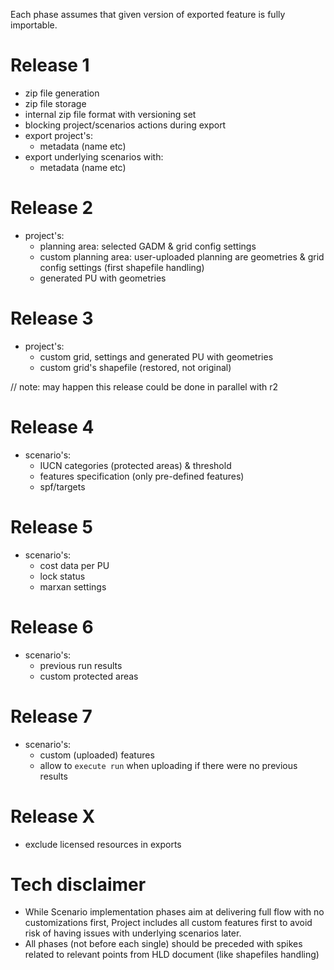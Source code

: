 Each phase assumes that given version of exported feature is fully importable.

# Release 1

* zip file generation
* zip file storage
* internal zip file format with versioning set
* blocking project/scenarios actions during export
* export project's:
    * metadata (name etc)
* export underlying scenarios with:
    * metadata (name etc)

# Release 2

* project's:
	* planning area: selected GADM & grid config settings
	* custom planning area: user-uploaded planning are geometries & grid config settings (first 
	  shapefile handling)
	* generated PU with geometries

# Release 3

* project's:
	* custom grid, settings and generated PU with geometries
	* custom grid's shapefile (restored, not original)

// note: may happen this release could be done in parallel with r2

# Release 4

* scenario's:
	* IUCN categories (protected areas) & threshold
	* features specification (only pre-defined features)
	* spf/targets

# Release 5

* scenario's:
    * cost data per PU
    * lock status
    * marxan settings

# Release 6

* scenario's:
  * previous run results
  * custom protected areas

# Release 7

* scenario's:
    * custom (uploaded) features
    * allow to `execute run` when uploading if there were no previous results

# Release X

* exclude licensed resources in exports

# Tech disclaimer

* While Scenario implementation phases aim at delivering full flow with no
  customizations first, Project includes all custom features first to avoid risk
  of having issues with underlying scenarios later.
* All phases (not before each single) should be preceded with spikes related to relevant points from HLD document (like shapefiles handling)

